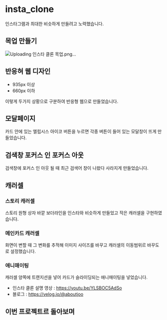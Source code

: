 # insta_clone

인스타그램과 최대한 비슷하게 만들려고 노력했습니다.

## 목업 만들기
![Uploading 인스타 클론 목업.png…]()
## 반응혀 웹 디자인

- 935px 이상
- 660px 이하

이렇게 두가지 상황으로 구분하여 반응형 웹으로 만들었습니다.

## 모달페이지

카드 안에 있는 엘립시스 아이코 버튼을 누르면 각종 버튼이 들어 있는 모달창이 뜨게 만들었습니다.

## 검색창 포커스 인 포커스 아웃 

검색창에 포커스 인 아웃 될 때 최근 검색어 창이 나왔다 사라지게 만들었습니다.

## 캐러셀

### 스토리 캐러셀

스토리 원형 상자 바깥 보더라인을 인스타와 비슷하게 만들었고 작은 캐러셀을 구현하였습니다.

### 메인카드 캐러셀

화면이 변할 때 그 변화를 추적해 이미지 사이즈를 바꾸고 캐러셀의 이동범위르 바꾸도로 설정했습니다.

### 애니매이팅

캐러셀 양쪽에 트랜지션을 넣어 카드가 슬라이딩되는 애니매이팅을 넣었습니다.


- 인스타 클론 설명 영상 : https://youtu.be/YLSBOC5AdSo
- 블로그 : https://velog.io/@aboutjoo




## 이번 프로젝트르 돌아보며

